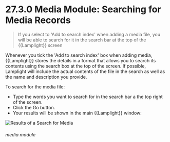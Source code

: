# 27.3.0 Media Module: Searching for Media Records

> If you select to 'Add to search index' when adding a media file, you will be able to search for it in the search bar at the top of the {{Lamplight}} screen



Whenever you tick the 'Add to search index' box when adding media, {{Lamplight}} stores the details in a format that allows you to search its contents using the search box at the top of the screen. If possible, Lamplight will include the actual contents of the file in the search as well as the name and description you provide.

To search for the media file:
- Type the words you want to search for in the search bar a the top right of the screen.
- Click the Go button.
- Your results will be shown in the main {{Lamplight}} window:

![Results of a Search for Media](27.3.0a.png)


###### media module
